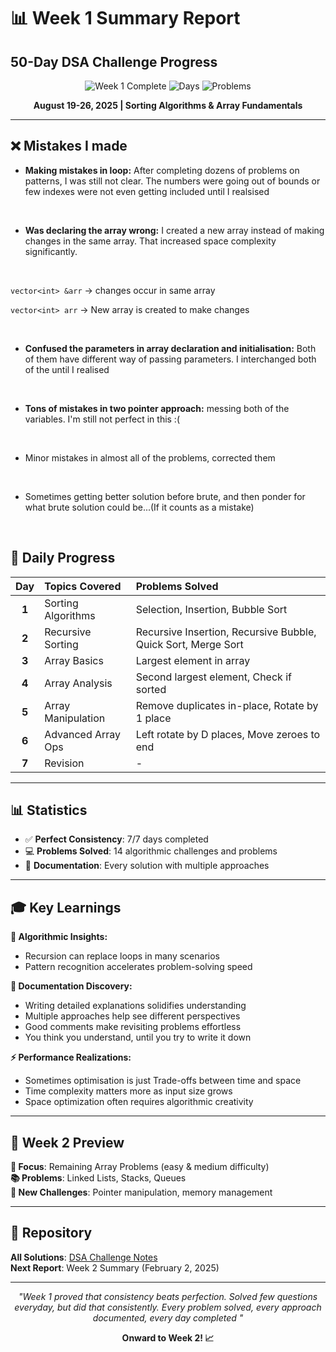 # 📊 Week 1 Summary Report
## 50-Day DSA Challenge Progress

<div align="center">

![Week 1 Complete](https://img.shields.io/badge/Week%201-Complete-4CAF50?style=for-the-badge&logo=checkmarx&logoColor=white)
![Days](https://img.shields.io/badge/Days-7%2F7-FF6B6B?style=for-the-badge&logo=calendar&logoColor=white)
![Problems](https://img.shields.io/badge/Problems-14-4ECDC4?style=for-the-badge&logo=code&logoColor=white)

**August 19-26, 2025 | Sorting Algorithms & Array Fundamentals**

</div>

---

## ❌ Mistakes I made

- **Making mistakes in loop:** After completing dozens of problems on patterns, I was still not clear. The numbers were going out of bounds or few indexes were not even getting included until I realsised  

<br>

- **Was declaring the array wrong:** I created a new array instead of making changes in the same array. That increased space complexity significantly.
<br>

 ``` vector<int> &arr ``` -> changes occur in same array  
 
 ``` vector<int> arr ``` -> New array is created to make changes
 
<br>


- **Confused the parameters in array declaration and initialisation:** Both of them have different way of passing parameters. I interchanged both of the until I realised

<br>


- **Tons of mistakes in two pointer approach:** messing both of the variables. I'm still not perfect in this :(
  
<br>


- Minor mistakes in almost all of the problems, corrected them

<br>


- Sometimes getting better solution before brute, and then ponder for what brute solution could be...(If it counts as a mistake)

<br>


## 📅 Daily Progress

| Day | Topics Covered | Problems Solved |
|:---:|:---|:---|
| **1** | Sorting Algorithms | Selection, Insertion, Bubble Sort | 
| **2** | Recursive Sorting | Recursive Insertion, Recursive Bubble, Quick Sort, Merge Sort | 
| **3** | Array Basics | Largest element in array |  
| **4** | Array Analysis | Second largest element, Check if sorted | 
| **5** | Array Manipulation | Remove duplicates in-place, Rotate by 1 place | 
| **6** | Advanced Array Ops | Left rotate by D places, Move zeroes to end | 
| **7** | Revision | - | 

---


## 📊 **Statistics**
- ✅ **Perfect Consistency**: 7/7 days completed
- 💻 **Problems Solved**: 14 algorithmic challenges and problems
- 🎨 **Documentation**: Every solution with multiple approaches

---

## 🎓 Key Learnings

**🧠 Algorithmic Insights:**
- Recursion can replace loops in many scenarios
- Pattern recognition accelerates problem-solving speed  

**📝 Documentation Discovery:**
- Writing detailed explanations solidifies understanding
- Multiple approaches help see different perspectives
- Good comments make revisiting problems effortless
- You think you understand, until you try to write it down

**⚡ Performance Realizations:**
- Sometimes optimisation is just Trade-offs between time and space
- Time complexity matters more as input size grows
- Space optimization often requires algorithmic creativity


---

## 🚀 Week 2 Preview

**🎯 Focus**: Remaining Array Problems (easy & medium difficulty)  
**📚 Problems**: Linked Lists, Stacks, Queues  
**🎪 New Challenges**: Pointer manipulation, memory management  

---

## 🔗 Repository

**All Solutions**: [DSA Challenge Notes](https://github.com/Khizar-hayath/DSA-Challenge-Notes)  
**Next Report**: Week 2 Summary (February 2, 2025)

---

<div align="center">

*"Week 1 proved that consistency beats perfection. Solved few questions everyday, but did that consistently.  Every problem solved, every approach documented, every day completed "*

**Onward to Week 2! 📈**

</div>

